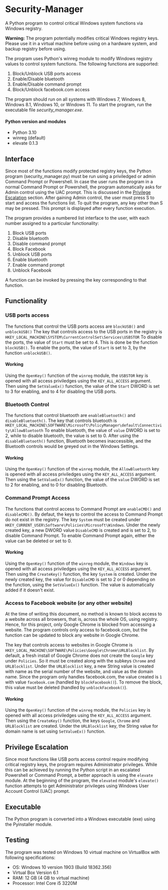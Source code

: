 # Security-Manager
A Python program to control critical Windows system functions via Windows registry. 

**Warning:** The program potentially modifies critical Windows registry keys. Please use it in a virtual machine before using on a hardware system, and backup registry before using.


The program uses Python's winreg module to modify Windows registry values to control system functions.
The following functions are supported:
1. Block/Unblock USB ports access
2. Enable/Disable bluetooth
3. Enable/Disable command prompt
4. Block/Unblock facebook.com access

The program should run on all systems with Windows 7, Windows 8, Windows 8.1, Windows 10, or Windows 11. To start the program, run the executable file *security_manager.exe*.

#### Python version and modules 
- Python 3.10
- winreg (default)
- elevate 0.1.3

## Interface

Since most of the functions modify protected registry keys, the Python program (security_manager.py) must be run using a priviledged or admin Command Prompt or Powershell. 
In case the user runs the program in a normal Command Prompt or Powershell, the program automatically asks for Admin control using the UAC prompt. This is discussed in the [Privilege Escalation](#privilege-escalation) section. After gaining Admin control, the user must press S to start and access the functions list. To quit the program, any key other than S may be pressed. This prompt is displayed after every function execution.

The program provides a numbered list interface to the user, with each number assigned to a particular functionality:
1. Block USB ports
2. Disable bluetooth
3. Disable command prompt
4. Block Facebook
5. Unblock USB ports
6. Enable bluetooth
7. Enable command prompt
8. Unblock Facebook

A function can be invoked by pressing the key corresponding to that function.

## Functionality

### USB ports access
The functions that control the USB ports access are `blockUSB()` and `unblockUSB()`
The key that controls access to the USB ports in the registry is `HKEY_LOCAL_MACHINE\SYSTEM\CurrentControlSet\Services\USBSTOR`
To disable the ports, the value of `Start` must be set to 4. This is done be the function `blockUSB()`.
To enable the ports, the value of `Start` is set to 3, by the function `unblockUSB()`.

#### Working
Using the `OpenKey()` function of the `winreg` module, the `USBSTOR` key is opened with all access priviledges using the `KEY_ALL_ACCESS` argument. Then using the `SetValueEx()` function, the value of the `Start` DWORD is set to 3 for enabling, and to 4 for disabling the USB ports.

### Bluetooth Control
The functions that control bluetooth are `enableBluetooth()` and `disableBluetooth()`. 
The key that controls bluetooth is `HKEY_LOCAL_MACHINE\SOFTWARE\Microsoft\PolicyManager\default\Connectivity\AllowBluetooth`
To enable bluetooth, the value of `value` DWORD is set to 2, while to disable bluetooth, the value is set to 0.
After using the `disableBluetooth()` function, Bluetooth becomes inaccessible, and the Bluetooth controls would be greyed out in the Windows Settings.

#### Working
Using the `OpenKey()` function of the `winreg` module, the `AllowBluetooth` key is opened with all access priviledges using the `KEY_ALL_ACCESS` argument. Then using the `SetValueEx()` function, the value of the `value` DWORD is set to 2 for enabling, and to 0 for disabling Bluetooth.

### Command Prompt Access
The functions that control access to Command Prompt are `enableCMD()` and `disableCMD()`.
By defaut, the keys to control the access to Command Prompt do not exist in the registry. The key `System` must be created under `HKEY_CURRENT_USER\Software\Policies\Microsoft\Windows`.
Under the newly created key, a new DWORD value `DisableCMD` is created and is set to 2, to disable Command Prompt. To enable Command Prompt again, either the value can be deleted or set to 0. 

#### Working
Using the `OpenKey()` function of the `winreg` module, the `Windows` key is opened with all access priviledges using the `KEY_ALL_ACCESS` argument. Then using the `CreateKey()` function, the key `System` is created. Under the newly created key, the value for `DisableCMD` is set to 2 or 0 depending on the function, using the `SetValueEx()` function. The value is automatically added if it doesn't exist.

### Access to Facebook website (or any other website)
At the time of writing this document, no method is known to block access to a website across all browsers, that is, across the whole OS, using registry. Hence, for this project, only Google Chrome is blocked from accessing a website. The program controls only access to facebook.com, but the function can be updated to block any website in Google Chrome.

The key that controls access to websites in Google Chrome is `HKEY_LOCAL_MACHINE\SOFTWARE\Policies\Google\Chrome\URLBlocklist`. By default, a fresh install of Google Chrome does not create the `Google` key under `Policies`. So it must be created along with the subkeys `Chrome` and `URLBlocklist`. Under the `URLBlocklist` key, a new String value is created with name as the serial number of the website, and value as the domain name. Since the program only handles facebook.com, the value created is `1` with value `facebook.com` (handled by `blockFacebook()`). To remove the block, this value must be deleted (handled by `unblockFacebook()`).

#### Working
Using the `OpenKey()` function of the `winreg` module, the `Policies` key is opened with all access priviledges using the `KEY_ALL_ACCESS` argument. Then using the `CreateKey()` function, the keys `Google`, `Chrome` and `URLBlocklist` are created. Under the `URLBlocklist` key, the String value for domain name is set using `SetValueEx()` function.

## Privilege Escalation
Since most functions like USB ports access control require modifying critical registry keys, the program requires Administrator privileges. While this can be achieved by running the Python script in an escalated Powershell or Command Prompt, a better approach is using the `elevate` module. At the beginning of the program, the `elevated` module's `elevate()` function attempts to get Administrator privileges using Windows User Account Control (UAC) prompt. 

## Executable
The Python program is converted into a Windows executable (exe) using the Pyinstaller module.

## Testing
The program was tested on Windows 10 virtual machine on VirtualBox with following specifications:
- OS: Windows 10 version 1903 (Build 18362.356)
- Virtual Box Version 6.1
- RAM: 12 GB (4 GB to virtual machine)
- Processor: Intel Core i5 3220M
